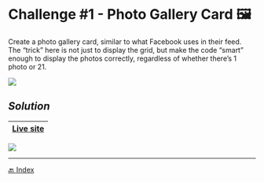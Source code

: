 # Challenge #1 - Photo Gallery Card 🖼️

Create a photo gallery card, similar to what Facebook uses in their feed. The “trick” here is not just to display the grid, but make the code “smart” enough to display the photos correctly, regardless of whether there’s 1 photo or 21.

![](./images/design.avif)

## *Solution*

| [Live site](https://mendezpvi.github.io/advent-of-css-2024/challenge-01/) |
| --- |

![](../assets/gifs/challenge-01.gif)


---
[🔙 Index](../README.md)